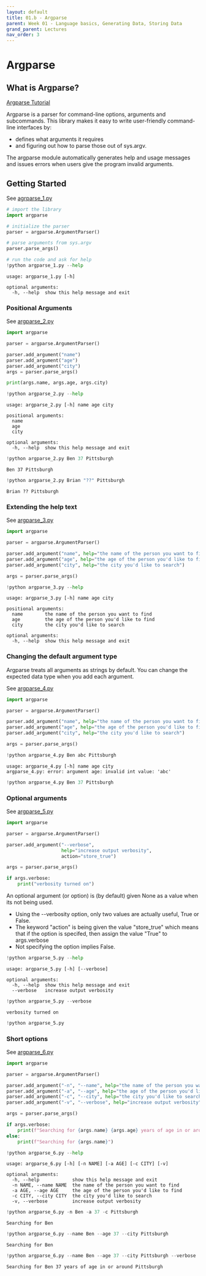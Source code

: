 ```yaml
---
layout: default
title: 01.b - Argparse
parent: Week 01 - Language basics, Generating Data, Storing Data
grand_parent: Lectures
nav_order: 3
---
```


# Argparse

## What is Argparse?

[Argparse Tutorial](https://www.pythonforbeginners.com/argparse/argparse-tutorial)

Argparse is a parser for command-line options, arguments and subcommands. This library makes it easy to write user-friendly command-line interfaces by:

* defines what arguments it requires
* and figuring out how to parse those out of sys.argv. 

The argparse module  automatically generates help and usage messages and issues errors when users give the program invalid arguments.

## Getting Started

See [agrparse_1.py](argparse_1.py)
```python
# import the library
import argparse

# initialize the parser
parser = argparse.ArgumentParser()

# parse arguments from sys.argv
parser.parse_args()

```


```python
# run the code and ask for help
!python argparse_1.py --help
```

    usage: argparse_1.py [-h]
    
    optional arguments:
      -h, --help  show this help message and exit


### Positional Arguments

See [argparse_2.py](argparse_2.py)

```python
import argparse

parser = argparse.ArgumentParser()

parser.add_argument("name")
parser.add_argument("age")
parser.add_argument("city")
args = parser.parse_args()

print(args.name, args.age, args.city)
```


```python
!python argparse_2.py --help
```

    usage: argparse_2.py [-h] name age city
    
    positional arguments:
      name
      age
      city
    
    optional arguments:
      -h, --help  show this help message and exit



```python
!python argparse_2.py Ben 37 Pittsburgh
```

    Ben 37 Pittsburgh



```python
!python argparse_2.py Brian "??" Pittsburgh
```

    Brian ?? Pittsburgh


### Extending the help text

See [argparse_3.py](argparse_3.py)

```python
import argparse

parser = argparse.ArgumentParser()

parser.add_argument("name", help="the name of the person you want to find")
parser.add_argument("age", help="the age of the person you'd like to find")
parser.add_argument("city", help="the city you'd like to search")

args = parser.parse_args()
```


```python
!python argparse_3.py --help
```

    usage: argparse_3.py [-h] name age city
    
    positional arguments:
      name        the name of the person you want to find
      age         the age of the person you'd like to find
      city        the city you'd like to search
    
    optional arguments:
      -h, --help  show this help message and exit


### Changing the default argument type

Argparse treats all arguments as strings by default. You can change the expected data type when you add each argument.

See [argparse_4.py](argparse_4.py)

```python
import argparse

parser = argparse.ArgumentParser()

parser.add_argument("name", help="the name of the person you want to find")
parser.add_argument("age", help="the age of the person you'd like to find", type=int)
parser.add_argument("city", help="the city you'd like to search")

args = parser.parse_args()
```


```python
!python argparse_4.py Ben abc Pittsburgh
```

    usage: argparse_4.py [-h] name age city
    argparse_4.py: error: argument age: invalid int value: 'abc'



```python
!python argparse_4.py Ben 37 Pittsburgh
```

### Optional arguments

See [argparse_5.py](argparse_5.py)

```python
import argparse

parser = argparse.ArgumentParser()

parser.add_argument("--verbose", 
                    help="increase output verbosity",
                    action="store_true")

args = parser.parse_args()

if args.verbose:
    print("verbosity turned on")
```

An optional argument (or option) is (by default) given None as a value when its
not being used.

* Using the --verbosity option, only two values are actually useful, True or False. 
* The keyword "action" is being given the value "store_true" which means that if the option is specifed, then assign the value "True" to args.verbose
* Not specifying the option implies False.


```python
!python argparse_5.py --help
```

    usage: argparse_5.py [-h] [--verbose]
    
    optional arguments:
      -h, --help  show this help message and exit
      --verbose   increase output verbosity



```python
!python argparse_5.py --verbose
```

    verbosity turned on



```python
!python argparse_5.py
```

### Short options

See [argparse_6.py](argparse_6.py)

```python
import argparse

parser = argparse.ArgumentParser()

parser.add_argument("-n", "--name", help="the name of the person you want to find")
parser.add_argument("-a", "--age", help="the age of the person you'd like to find", type=int)
parser.add_argument("-c", "--city", help="the city you'd like to search")
parser.add_argument("-v", "--verbose", help="increase output verbosity", action="store_true")

args = parser.parse_args()

if args.verbose:
    print(f"Searching for {args.name} {args.age} years of age in or around {args.city}")
else:
    print(f"Searching for {args.name}")
```


```python
!python argparse_6.py --help
```

    usage: argparse_6.py [-h] [-n NAME] [-a AGE] [-c CITY] [-v]
    
    optional arguments:
      -h, --help            show this help message and exit
      -n NAME, --name NAME  the name of the person you want to find
      -a AGE, --age AGE     the age of the person you'd like to find
      -c CITY, --city CITY  the city you'd like to search
      -v, --verbose         increase output verbosity



```python
!python argparse_6.py -n Ben -a 37 -c Pittsburgh
```

    Searching for Ben



```python
!python argparse_6.py --name Ben --age 37 --city Pittsburgh
```

    Searching for Ben



```python
!python argparse_6.py --name Ben --age 37 --city Pittsburgh --verbose
```

    Searching for Ben 37 years of age in or around Pittsburgh

